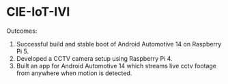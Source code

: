# CIE-IoT-IVI
Outcomes: 
1) Successful build and stable boot of Android Automotive 14 on Raspberry Pi 5.
2) Developed a CCTV camera setup using Raspberry Pi 4.
3) Built an app for Android Automotive 14 which streams live cctv footage from anywhere when motion is detected.

